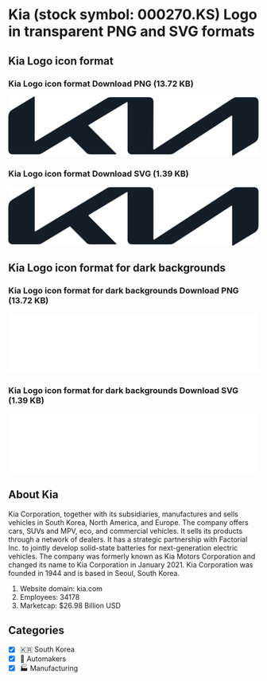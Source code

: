 # Kia (stock symbol: 000270.KS) Logo in transparent PNG and SVG formats

## Kia Logo icon format

### Kia Logo icon format Download PNG (13.72 KB)

![Kia Logo icon format Download PNG (13.72 KB)](/img/orig/000270.KS-3c80d4c1.png)

### Kia Logo icon format Download SVG (1.39 KB)

![Kia Logo icon format Download SVG (1.39 KB)](/img/orig/000270.KS-23c0c407.svg)

## Kia Logo icon format for dark backgrounds

### Kia Logo icon format for dark backgrounds Download PNG (13.72 KB)

![Kia Logo icon format for dark backgrounds Download PNG (13.72 KB)](/img/orig/000270.KS.D-7546a1ec.png)

### Kia Logo icon format for dark backgrounds Download SVG (1.39 KB)

![Kia Logo icon format for dark backgrounds Download SVG (1.39 KB)](/img/orig/000270.KS.D-6402a313.svg)

## About Kia

Kia Corporation, together with its subsidiaries, manufactures and sells vehicles in South Korea, North America, and Europe. The company offers cars, SUVs and MPV, eco, and commercial vehicles. It sells its products through a network of dealers. It has a strategic partnership with Factorial Inc. to jointly develop solid-state batteries for next-generation electric vehicles. The company was formerly known as Kia Motors Corporation and changed its name to Kia Corporation in January 2021. Kia Corporation was founded in 1944 and is based in Seoul, South Korea.

1. Website domain: kia.com
2. Employees: 34178
3. Marketcap: $26.98 Billion USD


## Categories
- [x] 🇰🇷 South Korea
- [x] 🚗 Automakers
- [x] 🏭 Manufacturing

